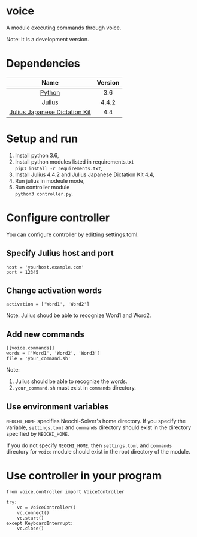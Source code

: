 # voice

A module executing commands through voice.

Note: It is a development version.

# Dependencies

| Name   | Version    |
|:-----:|:-----------:|
| [Python](https://www.python.org/) | 3.6 |
| [Julius](https://github.com/julius-speech/julius) | 4.4.2      |
| [Julius Japanese Dictation Kit](https://github.com/julius-speech/dictation-kit) | 4.4 |

# Setup and run

1. Install python 3.6,
2. Install python modules listed in requirements.txt <br>```pip3 install -r requirements.txt```,
3. Install Julius 4.4.2 and Julius Japanese Dictation Kit 4.4,
4. Run julius in modeule mode,
5. Run controller module<br>```python3 controller.py```.

# Configure controller

You can configure controller by editting settings.toml.

## Specify Julius host and port

```
host = 'yourhost.example.com'
port = 12345
```

## Change activation words

```
activation = ['Word1', 'Word2']
```

Note: Julius shoud be able to recognize Word1 and Word2.

## Add new commands

```
[[voice.commands]]
words = ['Word1', 'Word2', 'Word3']
file = 'your_command.sh'
```

Note: 

1. Julius should be able to recognize the words.
2. ```your_command.sh``` must exist in ```commands``` directory.

## Use environment variables

```NEOCHI_HOME``` specifies Neochi-Solver's home directory. If you specify the variable, ```settings.toml``` and ```commands``` directory should exist in the directory specified by ```NEOCHI_HOME```.

If you do not specify ```NEOCHI_HOME```,  then ```settings.toml``` and ```commands``` directory for ```voice``` module should exist in the root directory of the module.

# Use controller in your program

```
from voice.controller import VoiceController

try:
    vc = VoiceController()
    vc.connect()
    vc.start()
except KeyboardInterrupt:
    vc.close()
```
